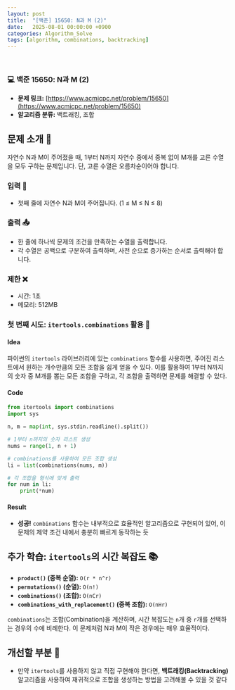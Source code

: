 ```yaml
---
layout: post
title:  "[백준] 15650: N과 M (2)"
date:   2025-08-01 00:00:00 +0900
categories: Algorithm_Solve
tags: [algorithm, combinations, backtracking]
---
```


<br>

### 💻 백준 15650: N과 M (2)

- **문제 링크:** [https://www.acmicpc.net/problem/15650](https://www.acmicpc.net/problem/15650)
- **알고리즘 분류:** 백트래킹, 조합

## 문제 소개 🧐

자연수 N과 M이 주어졌을 때, 1부터 N까지 자연수 중에서 중복 없이 M개를 고른 수열을 모두 구하는 문제입니다. 단, 고른 수열은 오름차순이어야 합니다.

### 입력 📝

- 첫째 줄에 자연수 N과 M이 주어집니다. (1 ≤ M ≤ N ≤ 8)

### 출력 📤

- 한 줄에 하나씩 문제의 조건을 만족하는 수열을 출력합니다.
- 각 수열은 공백으로 구분하여 출력하며, 사전 순으로 증가하는 순서로 출력해야 합니다.

### 제한 ❌

- 시간: 1초
- 메모리: 512MB

### 첫 번째 시도: `itertools.combinations` 활용 👊

#### Idea

파이썬의 `itertools` 라이브러리에 있는 `combinations` 함수를 사용하면, 주어진 리스트에서 원하는 개수만큼의 모든 조합을 쉽게 얻을 수 있다. 이를 활용하여 1부터 N까지의 숫자 중 M개를 뽑는 모든 조합을 구하고, 각 조합을 출력하면 문제를 해결할 수 있다.

#### Code

```python
from itertools import combinations
import sys

n, m = map(int, sys.stdin.readline().split())

# 1부터 n까지의 숫자 리스트 생성
nums = range(1, n + 1)

# combinations를 사용하여 모든 조합 생성
li = list(combinations(nums, m))

# 각 조합을 형식에 맞게 출력
for num in li:
    print(*num)
```

#### Result

- **성공!** `combinations` 함수는 내부적으로 효율적인 알고리즘으로 구현되어 있어, 이 문제의 제약 조건 내에서 충분히 빠르게 동작하는 듯

## 추가 학습: `itertools`의 시간 복잡도 📚

- **`product()` (중복 순열):** `O(r * n^r)`
- **`permutations()` (순열):** `O(n!)`
- **`combinations()` (조합):** `O(nCr)`
- **`combinations_with_replacement()` (중복 조합):** `O(nHr)`

`combinations`는 조합(Combination)을 계산하며, 시간 복잡도는 `n`개 중 `r`개를 선택하는 경우의 수에 비례한다. 이 문제처럼 N과 M이 작은 경우에는 매우 효율적이다.

## 개선할 부분 🤔

- 만약 `itertools`를 사용하지 않고 직접 구현해야 한다면, **백트래킹(Backtracking)** 알고리즘을 사용하여 재귀적으로 조합을 생성하는 방법을 고려해볼 수 있을 것 같다
